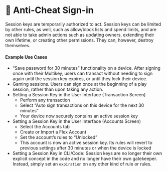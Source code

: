 # 💂 Anti-Cheat Sign-in

Session keys are temporarily authorized to act. Session keys can be limited by other rules, as well, such as allow/block lists and spend limits, and are not able to take admin actions such as updating owners, extending their own lifetime, or creating other permissions. They can, however, destroy themselves.

#### Example Use Cases

* “Save password for 30 minutes” functionality on a device. After signing once with their Multikey, users can transact without needing to sign again until the session key expires, or until they lock their device.
* Gaming sessions. Users can sign once at the beginning of a play session, rather than upon taking any action.
* Setting a Session Key in the User Interface (Transaction Screen)
  * Perform any transaction
  * Select “Auto sign transactions on this device for the next 30 minutes”
  * Your device now securely contains an active session key
* Setting a Session Key in the User Interface (Accounts Screen)
  * Select the Accounts tab
  * Create or Import a Flex Account
  * Set the account’s rules to “Unlocked”
  * This account is now an active session key. Its rules will revert to previous settings after 30 minutes or when the device is locked
* Setting a Session Key in CLI/Code: Session keys are no longer their own explicit concept in the code and no longer have their own gatekeeper. Instead, simply set an `expiration` on any other kind of rule or rules.
